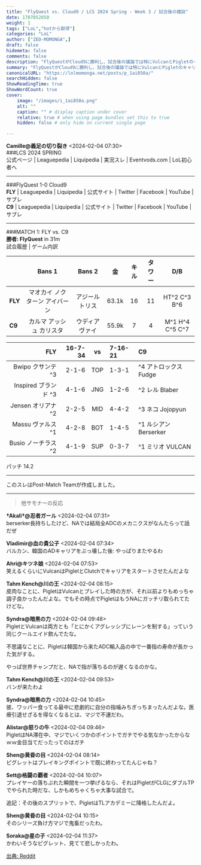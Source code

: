 ```yaml
---
title: "FlyQuest vs. Cloud9 / LCS 2024 Spring - Week 3 / 試合後の雑談"
date: 1707052050
weight: 1
tags: ["LoL","hotから取得"]
categories: "LoL"
author: ["ZED-MOMONGA",]
draft: false
hidemeta: false 
comments: false
description: "FlyQuestがCloud9に勝利し、試合後の議論では特にVulcanとPigletのキャリアについて話題になった。"
summary: "FlyQuestがCloud9に勝利し、試合後の議論では特にVulcanとPigletのキャリアについて話題になった。"
canonicalURL: "https://lolmomonga.net/posts/p_1ai850a/"
searchHidden: false
ShowReadingTime: true
ShowWordCount: true
cover:
    image: "/images/i_1ai850a.png"
    alt: ""
    caption: "" # display caption under cover
    relative: true # when using page bundles set this to true
    hidden: false # only hide on current single page

---
```

**Camille@義足の切り裂き** <2024-02-04 07:30>  
###LCS 2024 SPRING                 
公式ページ | Leaguepedia | Liquipedia | 実況スレ | Eventvods.com | LoL初心者へ               

---

###FlyQuest 1-0 Cloud9              
**FLY** | Leaguepedia | Liquipedia | 公式サイト | Twitter | Facebook | YouTube | サブレ                  
**C9** | Leaguepedia | Liquipedia | 公式サイト | Twitter | Facebook | YouTube | サブレ                  

---

###MATCH 1: FLY vs. C9            
**勝者: FlyQuest** in 31m  
試合履歴 | ゲーム内訳    

||Bans 1|Bans 2|金|キル|タワー|D/B|
|:--|:--:|:--:|:--:|:--:|:--:|:--:|
|**FLY**|マオカイ ノクターン アイバーン|アジール トリス|63.1k|16|11|HT^2 C^3 B^6 |
|**C9**|カルマ アッシュ カリスタ|ウディア ヴァイ|55.9k|7|4|M^1 H^4 C^5 C^7 |

|**FLY**|16-7-34|vs|7-16-21|**C9**|
|--:|--:|:--:|:--|:--|
|Bwipo クサンテ ^3|2-1-6|TOP|1-3-1|^4 アトロックス Fudge|
|Inspired ブランド ^3|4-1-6|JNG|1-2-6|^2 レル Blaber|
|Jensen オリアナ ^2|2-2-5|MID|4-4-2|^3 ネコ Jojopyun|
|Massu ヴァルス ^1|4-2-8|BOT|1-4-5|^1 ルシアン Berserker|
|Busio ノーチラス ^2|4-1-9|SUP|0-3-7|^1 ミリオ VULCAN|

パッチ 14.2


---

このスレはPost-Match Teamが作成しました。  

---

> 他サモナーの反応  

**†Akali†@忍者ガール** <2024-02-04 07:31>  
berserker長持ちしたけど、NAでは結局全ADCのメカニクスがなんたらって話だぜ

**Vladimir@血の貴公子** <2024-02-04 07:34>  
バルカン、韓国のADキャリアをぶっ壊した後: やっぱりまたやるわ

**Ahri@キツネ娘** <2024-02-04 07:53>  
笑えるくらいにVulcanはPigletとClutchでキャリアをスタートさせたんだよな

**Tahm Kench@川の王** <2024-02-04 08:15>  
皮肉なことに、PigletはVulcanとプレイした時の方が、それ以前よりもめっちゃ調子良かったんだよな。でもその時点でPigletはもうNAにガッチリ取られてたけどな。

**Syndra@暗黒の力** <2024-02-04 09:48>  
PigletとVulcanは両方とも「とにかくアグレッシブにレーンを制する」っていう同じクールエイド飲んでたな。

不思議なことに、Pigletは韓国から来たADC輸入品の中で一番指の寿命が長かった気がする。

やっぱ世界チャンプだと、NAで指が落ちるのが遅くなるのかな。

**Tahm Kench@川の王** <2024-02-04 09:53>  
バンが来たわよ

**Syndra@暗黒の力** <2024-02-04 10:45>  
彼、ワッパー食ってる最中に悲劇的に自分の指噛みちぎっちまったんだよな。医療引退せざるを得なくなるとは、マジで不運だわ。

**Alistar@怒りの牛** <2024-02-04 09:46>  
PigletはNA滞在中、マジでいくつかのポイントでガチでやる気なかったからなｗｗ金目当てだったってのはガチ

**Shen@黄昏の目** <2024-02-04 08:14>  
ピグレットはブレイキングポイントで既に終わってたんじゃね？

**Sett@格闘の覇者** <2024-02-04 10:07>  
プレイヤーの落ちぶれた瞬間を一つ挙げるなら、それはPigletがCLGにダブルTPでやられた時だな、しかもめちゃくちゃ大事な試合で。

追記：その後のスプリットで、PigletはTLアカデミーに降格したんだよ。

**Shen@黄昏の目** <2024-02-04 10:15>  
そのシリーズ負け方マジで鬼畜だったわ。

**Soraka@星の子** <2024-02-04 11:37>  
かわいそうなピグレット、見てて悲しかったわ。




[出典: Reddit](https://www.reddit.com//r/leagueoflegends/comments/1ai850a/flyquest_vs_cloud9_lcs_2024_spring_week_3/)

